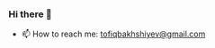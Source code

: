 ### Hi there 👋

<!--
**TofigBakhshiyev/TofigBakhshiyev** is a ✨ _special_ ✨ repository because its `README.md` (this file) appears on your GitHub profile.

Here are some ideas to get you started:
-->  
- 📫 How to reach me: tofiqbakhshiyev@gmail.com 

